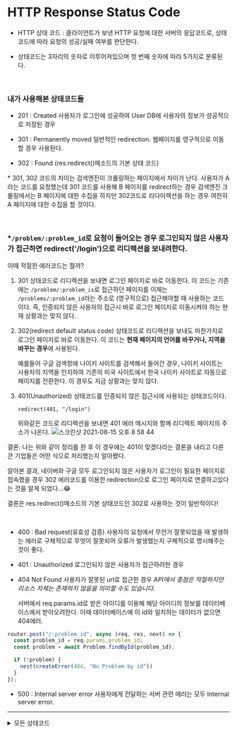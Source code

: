 # HTTP Response Status Code

- HTTP 상태 코드 : 클라이언트가 보낸 HTTP 요청에 대한 서버의 응답코드로, 상태코드에 따라 요청의 성공/실패 여부를 판단한다.

- 상태코드는 3자리의 숫자로 이루어져있으며 첫 번째 숫자에 따라 5가지로 분류된다.

<br/>

### 내가 사용해본 상태코드들


- 201 : Created
  사용자가 로그인에 성공하여 User DB에 사용자의 정보가 성공적으로 저장된 경우

- 301 : Permanently moved
  일반적인 redirection.
  웹페이지를 영구적으로 이동할 경우 사용된다.

- 302 : Found
  (res.redirect()메소드의 기본 상태 코드)

\* 301, 302 코드의 차이는 검색엔진이 크롤링하는 페이지에서 차이가 난다. 사용자가 A라는 코드를 요청했는데 301 코드를 사용해 B 페이지를 redirect하는 경우 검색엔진 크롤링에서는 B 페이지에 대한 수집을 하지만 302코드로 리다이렉션을 하는 경우 여전히 A 페이지에 대한 수집을 할 것이다.

<br>

### *`/problem/:problem_id`로 요청이 들어오는 경우 로그인되지 않은 사용자가 접근하면 redirect('/login')으로 리디렉션을 보내려한다.
이때 적절한 에러코드는 뭘까?

1. 301 상태코드로 리디렉션을 보내면 로그인 페이지로 바로 이동한다.
  이 코드는 기존에는 `/problem/:problem_is`로 접근하던 페이지를 이제는 `/problems/:problem_id`라는 주소로 (영구적으로) 접근해야할 때 사용하는 코드이다.
  즉, 인증되지 않은 사용자의 접근시 바로 로그인 페이지로 이동시켜야 하는 현재 상황과는 맞지 않다.


2. 302(redirect default status code) 상태코드로 리디렉션을 보내도 마찬가지로 로그인 페이지로 바로     이동한다.
  이 코드는 **현재 페이지의 언어를 바꾸거나, 지역을 바꾸는 경우**에 사용된다.

    예를들어 구글 검색창에 나이키 사이트를 검색해서 들어간 경우, 나이키 사이트는 사용자의 지역을 인지하여 기존의 미국 사이트에서 한국 나이키 사이트로 자동으로 페이지를 전환한다.
  이 경우도 지금 상황과는 맞지 않다.

3. 401(Unauthorized) 상태코드를 인증되지 않은 접근시에 사용되는 상태코드이다.

    `redirect(401, "/login")`

    위와같은 코드로 리디렉션을 보내면 401 에러 메시지와 함께 리디렉트 페이지의 주소가 나온다.
    ![스크린샷 2021-08-15 오후 8 58 44](https://user-images.githubusercontent.com/43979066/129477819-9e106a7e-18f8-4035-be72-3841c577b730.png)

결론: 나는 위와 같이 정리를 한 후 이 경우에는 401이 맞겠다라는 결론을 내리고 다른 큰 기업들은 어떤 식으로 처리했는지 알아봤다.

알아본 결과, 네이버와 구글 모두 로그인되지 않은 사용자가 로그인이 필요한 페이지로 접속했을 경우 302 에러코드를 이용한 redirection으로 로그인 페이지로 연결하고있다는 것을 알게 되었다...😂

결론은 res.redirect()메소드의 기본 상태코드인 302로 사용하는 것이 일반적이다!

<br>

- 400 : Bad request(유효성 검증)
  사용자의 요청에서 무언가 잘못되었을 때 발생하는 에러로 구체적으로 무엇이 잘못되어 오류가 발생했는지 구체적으로 명시해주는 것이 좋다.

- 401 : Unauthorized
  로그인되지 않은 사용자가 접근하려한 경우

- 404 Not Found
  사용자가 잘못된 url로 접근한 경우
  *API에서 종점은 적절하지만 리소스 자체는 존재하지 않음을 의미할 수도 있습니다.*

  서버에서 req.params.id로 받은 아이디를 이용해 해당 아이디의 정보를 데이터베이스에서 받아오려한다.
  이때 데이터베이스에 이 id와 일치하는 데이터가 없으면 404에러.


```jsx
router.post("/:problem_id", async (req, res, next) => {
  const problem_id = req.params.problem_id;
  const problem = await Problem.findById(problem_id);

  if (!problem) {
    nest(createError(404, "No Problem by id"))
  }
});
```

- 500 : Internal server error
  사용자에게 전달하는 서버 관련 에러는 모두 Internal server error.


<hr/>

<details>
<summary>모든 상태코드</summary>

## 1xx : 조건부 응답

서버가 요청을 받았으며 서버에 연결된 클라이언트는 작업을 계속 진행하라는 의미.
(해당 코드는 HTTP 1.0에서는 지원되지 않음)

- 100 : Continue

  진행중임을 나타내는 응답코드. 현재까지의 진행상태에 문제가 없으며 클라이언트가 계속해서 요청을 하거나 이미 요청을 완료한 경우에는 무시해도 되는 것을 알려줌

- 101 : Switching Protocol

  클라이언트에 의해 보낸 업그레이드 요청 헤더에 대한 응답.
  서버에서 프로토콜을 변경할 것임을 알려줌
  Websocket 프로토콜 전환시 사용된다.

- 102 : Processing(WebDAV)

  서버가 요청을 수신하였으며 이를 처리하고 있지만, 아직 제대로 된 응답을 알려줄 수 없음

<hr/>

## 2xx : 성공

- 200 : OK

  요청이 성공적으로 실행됨. 정보는 요청에 따른 응답으로 반환됨

- 201 : Created

  요청이 성공적이었으며 그 결과로 새로운 리소스가 생성됨.
  이 응답은 일반적으로 POST 요청 또는 일부 PUT요청 이후에 따라온다.

- 202 : Accepted

  요청을 수신하였지만 그에 응하여 행동할 수 없음.
  이 응답은 요청 처리에 대한 결과를 이후에 HTTP로 비동기 응답을 보내는 것에 대해서 명확하게 명시하지 않음
  이 코드는 다른 프로세스에서 처리 또는 서버가 요청을 다루고 있거나 배치 프로세스를 하고 있는 경우를 위해 만들어졌습니다.

- 203 : Non-Authoritative Information

  돌려받은 메타 정보 세트가 오리진 서버와 일치하지 않지만 로컬이나 서드 파티 복사본에서 모아졌음을 의미.
  이 조건에서는 200 OK응답이 우선된다.

- 204 : No Content

  요청에 대해서 보내줄 수 있는 콘텐츠가 없지만, 헤더는 의미있음.
  사용자-에이전트는 리소스가 캐시된 헤더를 새로운 것으로 업데이트 할 수 있음

- 205 : Reset Content

  요청을 완수한 이후에 사용자 에이전트에세 이 요청을 보낸 문서 뷰를 리셋하라고 알려줌

- 206 : Partial Content

  클라이언트에서 복수의 스트림을 분할 다운로드를 하고자 범위 헤더를 전송했기 때문에 사용됨.

- 207 : Multi-Status

  여러 리소스가 여러 상태 코드인 상황이 적절한 경우에 해당되는 정보를 전달한다.

<hr/>

## 3xx : 리다이렉션 완료

- 300 : Multiple Choice

  요청에 대해서 하나 이상의 응답이 가능하다. 사용자 에이전트 또는 사용자는 그 중에 하나를 반드시 선택해야 한다.
  응답 중 하나를 선택하는 방법에 대해서 표준화된 방법은 존재하지 않는다.

- 301 : Moved Permanently

  요청한 리소스의 URI가 **영구적으로** 변경되었음을 의미. 새로운 URI가 응답에서 주어질 수 있다.

- 302 : Found

요청한 리소스의 URI가 **일시적**으로 변경되었음을 의미. 새롭게 변경된 URI는 나중에 만들어질 수 있으므로 클라이언트는 향후의 요청도 반드시 동일한 URI로 해야함

- 303 : See Other

  클라이언트가 요청한 리소스를 다른 URI에서 GET요청을 통해 얻어야 할 때, 서버가 클라이언트로 직접 보내는 응답

- 304 : Not Modified

  캐시를 목적으로 사용됨.
  클라이언트에게 응답이 수정되지 않았음을 알려주며, 그러므로 클라이언트는 계속해서 응답의 캐시된 버전을 사용할 수 있다.

- 307 : Temporary Redirect

  클라이언트가 요청한 리소스가 다른 URI에 있으며, 이전 요청과 동일한 메소드를 사용하여 요청해야할 때, 서버가 클라이언트에 이 응답을 직접 보낸다.
  이 응답은 302 Found 응답과 동일한 의미를 가지고 있으며, 사용자 에이전트가 반드시 사용된 HTTP메소드를 변경하지 말아야 한다는 점만 다르다(: 만약 첫 요청에 POST가 사용되었다면, 두 번째 요청도 반드시 POST를 사용해야 한다.)

- 308 : Permanent Redirect

  리소스가 이제 HTTP응답 헤더의 Location: 에 명시된 영구적으로 다른 URI에 위치하고 있음을 나타낸다.
  301 Move Permanently와 동일한 의미를 가지고 있으며 사용자 에이전트가 반드시 HTTP메소드를 변경하지 말아야 한다는 점만 다르다.

<hr/>

## 4xx : 요청 오류

- 400 : Bad Request

  잘못된 문법으로 인하여 서버가 요청을 이해할 수 없음을 의미

- 401 : Unauthorized

  비록 HTTP 표준에서는 "미승인"을 뜻하지만, 의미상 이 응답은 "비인증"을 의미한다. 클라이언트는 요청한 응답을 받기 위해서는 반드시 스스로를 인증해야 한다.

- 403 : Forbidden

  클라이언트는 콘텐츠에 접근할 권리를 가지고 있지 않다. 401과 다른 점은 서버가 클라이언트가 누구인지 알고 있다.

- 404 : Not Found

  서버측에서 요청받은 리소스를 찾을 수 없는 경우이다.
  브라우저에서 알려지지 않은 URL을 의미한다.
  이것은 API에는 정상적으로 전달되었지만 리소스 자체가 존재하지 않음을 의미할 수도 있다.
  서버들은 인증받지 않은 클라이언트로부터 리소스를 숨기기 위하여 이 응답을 403 대신에 전송할 수도 있다.

- 405 : Method Not Allowed

  요청한 메소드는 서버에서 알고 있지만, 제거되었고 사용할 수 없는 경우이다. 예를 들어, 어떤 API에서 리소스를 삭제하는 것을 금지할 수 있다. 필수적인 메소드인 GET과 HEAD는 제거될 수 없으며 이 에러코드를 리턴할 수 없다.

- 406 : Not Acceptable

  서버가 서버 주도 콘텐츠 협상 이후 사용자 에이전트에서 정해준 규격에 따른 어떠한 콘텐츠도 찾지 않을 때 웹 서버가 보내는 응답 코드

- 407 : Proxy Authentication Required

  401과 비슷하지만 프록시에 의해 완료된 인증이 필요하다.

- 408 : Request Timeout

  요청을 한 지 시간이 오래된 연결에 대해서 일부 서버가 전송하는 코드.
  이전에 클라이언트로부터 어떠한 요청이 없었던 경우에도 발생하는 코드

- 409 : Conflict

  요청이 현재 서버의 상태와 충돌되는 경우

- 410 : Gone

  요청한 콘텐츠가 서버에서 영구적으로 삭제되었으며, 전달해줄 수 있는 주소 역시 존재하지 않는 경우

- 412 : Precondition Failed

  클라이언트의 헤더에 있는 전제조건은 서버의 전제조건에 적절하지 않다.

- 413 : Payload Too Large

  요청 엔티티의 크기가 서버에서 정의한 한계보다 크다. 서버는 연결을 끊거나 혹은 Retry-After 헤더 필드로 돌려보낼 것이다.

- 414 : URI Too Long

  클라이언트가 요청한 URI가 서버에서 정의한 한계보다 긴 경우

- 415 : Unsupported Media Type

  요청한 미디어 포맷은 서버에서 지원하지 않는다. 서버는 해당 요청을 거절

- 416 : Requested Range Not Satisfiable

  Range 헤더 필드에 요처한 지정 범위를 만족시킬 수 없음. 범위가 타겟 URI 데이터의 크기를 벗어났을 가능성이 있음

- 417 : Expectation Failed

  Expect 요청한 지정 범위를 만족시킬 수 없다. 범위가 타겟 URI 데이터의 크기를 벗어났을 가능성이 있음

- 418 : ,,,

<hr/>

## 5xx : 서버 오류

- 500 : Internal Server Error

  서버가 처리 방법을 모르는 상황이 발생. 서버는 아직 처리 방법을 알 수 없음

- 501 : Not Implemented

  요청 방법은 서버에서 지원되지 않으므로 처리할 수 없다. 서버가 지원해야 하는 유일한 방법은 GET과 HEAD이다.

- 502 : Bad Gateway

  이 오류 응답은 서버가 요청을 처리하는 데 필요한 응답을 얻기 위해 게이트웨이로 작업하는 동안 잘못된 응답을 수신함.

- 503 : Service Unavailable

  서버가 요청을 처리할 준비가 되지 않음. 일반적인 원인은 유지보수를 위해 작동이 중단되거나 과부하가 걸렸을 때.

- 504 : Gateway Timeout

  서버가 게이트웨이 역할을 하고 있으며 적시에 응답을 받을 수 없을 때 발생

- 505 : HTTP Version Not Supported

  요청에 사용된 HTTP 버전은 서버에서 지원되지 않음

- 506 : Variant Also Negotiates

  서버에 내부 구성 오류가 있다. 즉, 요청을 위한 투명한 컨텐츠 협상이 순환 참조로 이어진다.

- 507 : Insufficient Storage

- 508 : Loop Detected

- 510 : Not Extended

- 511 : Network Authentication Required

</details>

